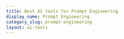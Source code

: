 ```yaml
---
title: Best AI tools for Prompt Engineering
display_name: Prompt Engineering
category_slug: prompt-engineering
layout: ai-tools
---
```

